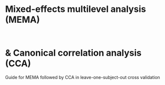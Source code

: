 # Mixed-effects multilevel analysis (MEMA) 
# <br> & Canonical correlation analysis (CCA)
Guide for MEMA followed by CCA in leave-one-subject-out cross validation
